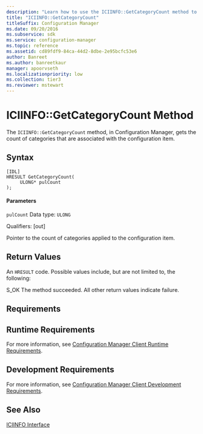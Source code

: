```yaml
---
description: "Learn how to use the ICIINFO::GetCategoryCount method to get the count of categories that are associated with the configuration item."
title: "ICIINFO::GetCategoryCount"
titleSuffix: Configuration Manager
ms.date: 09/20/2016
ms.subservice: sdk
ms.service: configuration-manager
ms.topic: reference
ms.assetid: cd89fdf9-84ca-44d2-8dbe-2e95bcfc53e6
author: Banreet
ms.author: banreetkaur
manager: apoorvseth
ms.localizationpriority: low
ms.collection: tier3
ms.reviewer: mstewart
---
```

# ICIINFO::GetCategoryCount Method
The `ICIINFO::GetCategoryCount` method, in Configuration Manager, gets the count of categories that are associated with the configuration item.

## Syntax

```
[IDL]
HRESULT GetCategoryCount(
     ULONG* pulCount
);
```

#### Parameters
 `pulCount`
 Data type: `ULONG`

 Qualifiers: [out]

 Pointer to the count of categories applied to the configuration item.

## Return Values
 An `HRESULT` code. Possible values include, but are not limited to, the following:

 S_OK
 The method succeeded. All other return values indicate failure.

## Requirements

## Runtime Requirements
 For more information, see [Configuration Manager Client Runtime Requirements](../../../../../develop/core/reqs/client-runtime-requirements.md).

## Development Requirements
 For more information, see [Configuration Manager Client Development Requirements](../../../../../develop/core/reqs/client-development-requirements.md).

## See Also
 [ICIINFO Interface](../../../../../develop/reference/core/clients/client-classes/iciinfo-interface.md)
